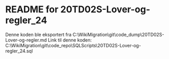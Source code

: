 # README for 20TD02S-Lover-og-regler_24
Denne koden ble eksportert fra C:\WikiMigration\git\code_dump\20TD02S-Lover-og-regler.md
Link til denne koden: C:\WikiMigration\git\code_repo\SQLScripts\20TD02S-Lover-og-regler_24.sql
